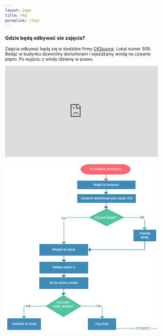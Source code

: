 ```yaml
---
layout: page
title: FAQ
permalink: /faq/
---
```


### Gdzie będą odbywać sie zajęcia?

Zajęcia odbywać będą się w siedzibie firmy [CKSource](http://cksource.com). Lokal numer 508. Bedąc w budynku dzwonimy domofonem i wjeżdżamy windą na czwarte piętro. Po wyjściu z windy idziemy w prawo.

<iframe src="https://www.google.com/maps/embed?pb=!1m18!1m12!1m3!1d2442.31327557718!2d20.987206999999994!3d52.25585600000001!2m3!1f0!2f0!3f0!3m2!1i1024!2i768!4f13.1!3m3!1m2!1s0x471ecb88e1ed5bc5%3A0xd6a4f1da58e2ad25!2sCKSource!5e0!3m2!1spl!2spl!4v1421100308407" width="400" height="300" frameborder="0" style="border:0; width: 100%"></iframe>

![Diagram przepływu](/gfx/diagram-przeplywu.png)